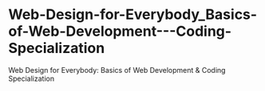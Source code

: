 # Web-Design-for-Everybody_Basics-of-Web-Development---Coding-Specialization
Web Design for Everybody: Basics of Web Development &amp; Coding Specialization
